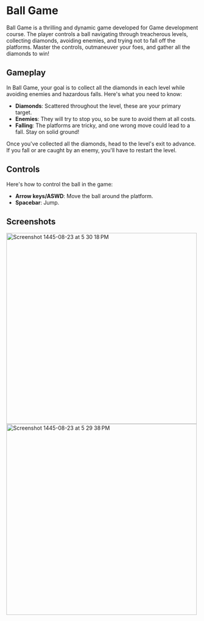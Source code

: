 # Ball Game

Ball Game is a thrilling and dynamic game developed for Game development course. The player controls a ball navigating through treacherous levels, collecting diamonds, avoiding enemies, and trying not to fall off the platforms. Master the controls, outmaneuver your foes, and gather all the diamonds to win!

## Gameplay

In Ball Game, your goal is to collect all the diamonds in each level while avoiding enemies and hazardous falls. Here's what you need to know:

- **Diamonds**: Scattered throughout the level, these are your primary target.
- **Enemies**: They will try to stop you, so be sure to avoid them at all costs.
- **Falling**: The platforms are tricky, and one wrong move could lead to a fall. Stay on solid ground!

Once you've collected all the diamonds, head to the level's exit to advance. If you fall or are caught by an enemy, you'll have to restart the level.

## Controls

Here's how to control the ball in the game:

- **Arrow keys/ASWD**: Move the ball around the platform.
- **Spacebar**: Jump.

## Screenshots 
<img width="500" alt="Screenshot 1445-08-23 at 5 30 18 PM" src="https://github.com/Afrah-saleh/Ball-game/assets/62013951/a64ec6a2-20f0-481b-a534-909309e22410">
<img width="500" alt="Screenshot 1445-08-23 at 5 29 38 PM" src="https://github.com/Afrah-saleh/Ball-game/assets/62013951/8ac4cef7-6332-4df1-a23b-95ff55754ea3">



